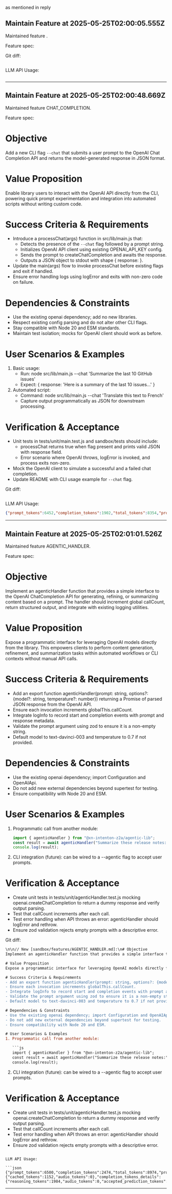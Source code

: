  as mentioned in reply 
## Maintain Feature at 2025-05-25T02:00:05.555Z

Maintained feature .

Feature spec:



Git diff:

```diff

```

LLM API Usage:

```json

```
---

## Maintain Feature at 2025-05-25T02:00:48.669Z

Maintained feature CHAT_COMPLETION.

Feature spec:

# Objective
Add a new CLI flag `--chat` that submits a user prompt to the OpenAI Chat Completion API and returns the model-generated response in JSON format.

# Value Proposition
Enable library users to interact with the OpenAI API directly from the CLI, powering quick prompt experimentation and integration into automated scripts without writing custom code.

# Success Criteria & Requirements
- Introduce a processChat(args) function in src/lib/main.js that:
  - Detects the presence of the `--chat` flag followed by a prompt string.
  - Initializes OpenAI API client using existing OPENAI_API_KEY config.
  - Sends the prompt to createChatCompletion and awaits the response.
  - Outputs a JSON object to stdout with shape { response: <message content> }.
- Update the main(args) flow to invoke processChat before existing flags and exit if handled.
- Ensure error handling logs using logError and exits with non-zero code on failure.

# Dependencies & Constraints
- Use the existing openai dependency; add no new libraries.
- Respect existing config parsing and do not alter other CLI flags.
- Stay compatible with Node 20 and ESM standards.
- Maintain test isolation; mocks for OpenAI client should work as before.

# User Scenarios & Examples
1. Basic usage:
   - Run: node src/lib/main.js --chat 'Summarize the last 10 GitHub issues'
   - Expect: { response: 'Here is a summary of the last 10 issues...' }
2. Automated script:
   - Command: node src/lib/main.js --chat 'Translate this text to French'
   - Capture output programmatically as JSON for downstream processing.

# Verification & Acceptance
- Unit tests in tests/unit/main.test.js and sandbox/tests should include:
  - processChat returns true when flag present and prints valid JSON with response field.
  - Error scenario where OpenAI throws, logError is invoked, and process exits non-zero.
- Mock the OpenAI client to simulate a successful and a failed chat completion.
- Update README with CLI usage example for `--chat` flag.


Git diff:

```diff

```

LLM API Usage:

```json
{"prompt_tokens":6452,"completion_tokens":1902,"total_tokens":8354,"prompt_tokens_details":{"cached_tokens":1152,"audio_tokens":0},"completion_tokens_details":{"reasoning_tokens":1408,"audio_tokens":0,"accepted_prediction_tokens":0,"rejected_prediction_tokens":0}}
```
---

## Maintain Feature at 2025-05-25T02:01:01.526Z

Maintained feature AGENTIC_HANDLER.

Feature spec:

# Objective
Implement an agenticHandler function that provides a simple interface to the OpenAI ChatCompletion API for generating, refining, or summarizing content based on a prompt. The handler should increment global callCount, return structured output, and integrate with existing logging utilities.

# Value Proposition
Expose a programmatic interface for leveraging OpenAI models directly from the library. This empowers clients to perform content generation, refinement, and summarization tasks within automated workflows or CLI contexts without manual API calls.

# Success Criteria & Requirements
- Add an export function agenticHandler(prompt: string, options?: {model?: string, temperature?: number}) returning a Promise of parsed JSON response from the OpenAI API.
- Ensure each invocation increments globalThis.callCount.
- Integrate logInfo to record start and completion events with prompt and response metadata.
- Validate the prompt argument using zod to ensure it is a non-empty string.
- Default model to text-davinci-003 and temperature to 0.7 if not provided.

# Dependencies & Constraints
- Use the existing openai dependency; import Configuration and OpenAIApi.
- Do not add new external dependencies beyond supertest for testing.
- Ensure compatibility with Node 20 and ESM.

# User Scenarios & Examples
1. Programmatic call from another module:

   ```js
   import { agenticHandler } from "@xn-intenton-z2a/agentic-lib";
   const result = await agenticHandler("Summarize these release notes:", { temperature: 0.5 });
   console.log(result);
   ```

2. CLI integration (future): can be wired to a --agentic flag to accept user prompts.

# Verification & Acceptance
- Create unit tests in tests/unit/agenticHandler.test.js mocking openai.createChatCompletion to return a dummy response and verify output parsing.
- Test that callCount increments after each call.
- Test error handling when API throws an error: agenticHandler should logError and rethrow.
- Ensure zod validation rejects empty prompts with a descriptive error.


Git diff:

```diff
\n\n// New [sandbox/features/AGENTIC_HANDLER.md]:\n# Objective
Implement an agenticHandler function that provides a simple interface to the OpenAI ChatCompletion API for generating, refining, or summarizing content based on a prompt. The handler should increment global callCount, return structured output, and integrate with existing logging utilities.

# Value Proposition
Expose a programmatic interface for leveraging OpenAI models directly from the library. This empowers clients to perform content generation, refinement, and summarization tasks within automated workflows or CLI contexts without manual API calls.

# Success Criteria & Requirements
- Add an export function agenticHandler(prompt: string, options?: {model?: string, temperature?: number}) returning a Promise of parsed JSON response from the OpenAI API.
- Ensure each invocation increments globalThis.callCount.
- Integrate logInfo to record start and completion events with prompt and response metadata.
- Validate the prompt argument using zod to ensure it is a non-empty string.
- Default model to text-davinci-003 and temperature to 0.7 if not provided.

# Dependencies & Constraints
- Use the existing openai dependency; import Configuration and OpenAIApi.
- Do not add new external dependencies beyond supertest for testing.
- Ensure compatibility with Node 20 and ESM.

# User Scenarios & Examples
1. Programmatic call from another module:

   ```js
   import { agenticHandler } from "@xn-intenton-z2a/agentic-lib";
   const result = await agenticHandler("Summarize these release notes:", { temperature: 0.5 });
   console.log(result);
   ```

2. CLI integration (future): can be wired to a --agentic flag to accept user prompts.

# Verification & Acceptance
- Create unit tests in tests/unit/agenticHandler.test.js mocking openai.createChatCompletion to return a dummy response and verify output parsing.
- Test that callCount increments after each call.
- Test error handling when API throws an error: agenticHandler should logError and rethrow.
- Ensure zod validation rejects empty prompts with a descriptive error.
```

LLM API Usage:

```json
{"prompt_tokens":6500,"completion_tokens":2474,"total_tokens":8974,"prompt_tokens_details":{"cached_tokens":1152,"audio_tokens":0},"completion_tokens_details":{"reasoning_tokens":1984,"audio_tokens":0,"accepted_prediction_tokens":0,"rejected_prediction_tokens":0}}
```
---

